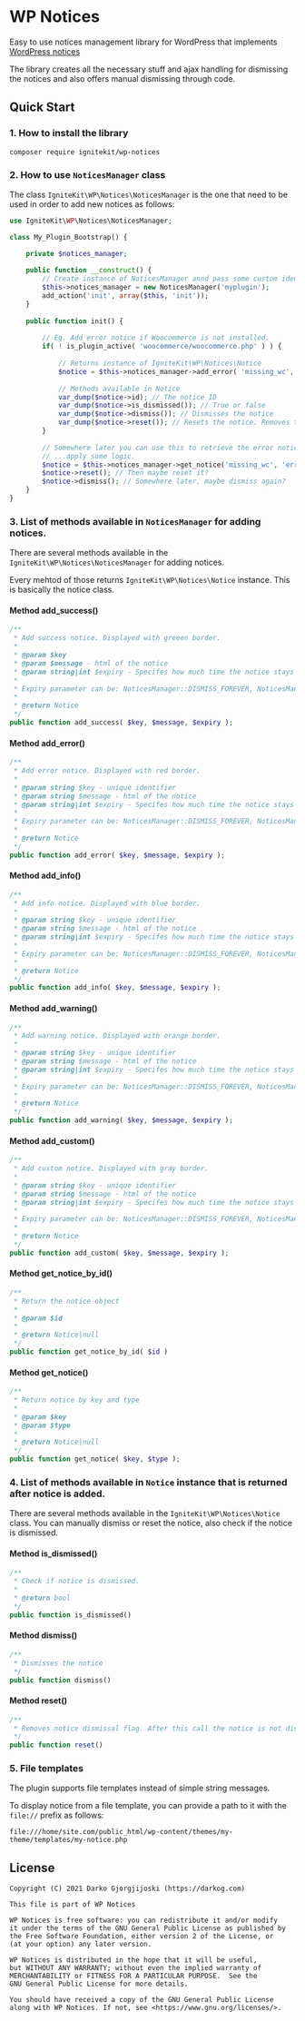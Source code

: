 # WP Notices

Easy to use notices management library for WordPress that
implements [WordPress notices](https://developer.wordpress.org/reference/hooks/admin_notices/)

The library creates all the necessary stuff and ajax handling for dismissing the notices and also offers manual dismissing through code.

## Quick Start

### 1. How to install the library

```
composer require ignitekit/wp-notices
```

### 2. How to use `NoticesManager` class

The class `IgniteKit\WP\Notices\NoticesManager` is the one that need to be used in order to add new notices as follows:

```php
use IgniteKit\WP\Notices\NoticesManager;

class My_Plugin_Bootstrap() {

    private $notices_manager;
    
    public function __construct() {
        // Create instance of NoticesManager annd pass some custom identifier / prefix here.
        $this->notices_manager = new NoticesManager('myplugin');
        add_action('init', array($this, 'init'));
    }
    
    public function init() {
    
        // Eg. Add error notice if Woocommerce is not installed.
        if( ! is_plugin_active( 'woocommerce/woocommerce.php' ) ) {
            
            // Returns instance of IgniteKit\WP\Notices\Notice
            $notice = $this->notices_manager->add_error( 'missing_wc', '<h3>WooCommerce not installed</h3><p>Please install WooCommerce in order to use My Plugin</p>', NoticesManager::DISMISS_FOREVER );   
            
            // Methods available in Notice
            var_dump($notice->id); // The notice ID
            var_dump($notice->is_dismissed()); // True or false
            var_dump($notice->dismiss()); // Dismisses the notice
            var_dump($notice->reset()); // Resets the notice. Removes the dismissed status.
        }
        
        // Somewhere later you can use this to retrieve the error notice you added before...
        // ...apply some logic.
        $notice = $this->notices_manager->get_notice('missing_wc', 'error');
        $notice->reset(); // Then maybe reset it?
        $notice->dismiss(); // Somewhere later, maybe dismiss again?
    }
}
```

### 3. List of methods available in `NoticesManager` for adding notices.

There are several methods available in the `IgniteKit\WP\Notices\NoticesManager` for adding notices.

Every mehtod of those returns `IgniteKit\WP\Notices\Notice` instance. This is basically the notice class.

#### Method add_success()

```php
/**
 * Add success notice. Displayed with greeen border.
 *
 * @param $key
 * @param $message - html of the notice
 * @param string|int $expiry - Specifes how much time the notice stays disabled. 
 *
 * Expiry parameter can be: NoticesManager::DISMISS_FOREVER, NoticesManager::DISMISS_DISABLED or number of seconds)
 *
 * @return Notice
 */
public function add_success( $key, $message, $expiry );
```

#### Method add_error()

```php
/**
 * Add error notice. Displayed with red border.
 *
 * @param string $key - unique identifier
 * @param string $message - html of the notice
 * @param string|int $expiry - Specifes how much time the notice stays disabled. 
 *
 * Expiry parameter can be: NoticesManager::DISMISS_FOREVER, NoticesManager::DISMISS_DISABLED or number of seconds)
 *
 * @return Notice
 */
public function add_error( $key, $message, $expiry );
```

#### Method add_info()

```php
/**
 * Add info notice. Displayed with blue border.
 *
 * @param string $key - unique identifier
 * @param string $message - html of the notice
 * @param string|int $expiry - Specifes how much time the notice stays disabled. 
 *
 * Expiry parameter can be: NoticesManager::DISMISS_FOREVER, NoticesManager::DISMISS_DISABLED or number of seconds)
 *
 * @return Notice
 */
public function add_info( $key, $message, $expiry );
```

#### Method add_warning()

```php
/**
 * Add warning notice. Displayed with orange border.
 *
 * @param string $key - unique identifier
 * @param string $message - html of the notice
 * @param string|int $expiry - Specifes how much time the notice stays disabled. 
 *
 * Expiry parameter can be: NoticesManager::DISMISS_FOREVER, NoticesManager::DISMISS_DISABLED or number of seconds)
 *
 * @return Notice
 */
public function add_warning( $key, $message, $expiry );
```

#### Method add_custom()

```php
/**
 * Add custom notice. Displayed with gray border.
 *
 * @param string $key - unique identifier
 * @param string $message - html of the notice
 * @param string|int $expiry - Specifes how much time the notice stays disabled. 
 *
 * Expiry parameter can be: NoticesManager::DISMISS_FOREVER, NoticesManager::DISMISS_DISABLED or number of seconds)
 *
 * @return Notice
 */
public function add_custom( $key, $message, $expiry );
```

#### Method get_notice_by_id()

```php
/**
 * Return the notice object
 *
 * @param $id
 *
 * @return Notice|null
 */
public function get_notice_by_id( $id )
```

#### Method get_notice()

```php
/**
 * Return notice by key and type
 *
 * @param $key
 * @param $type
 *
 * @return Notice|null
 */
public function get_notice( $key, $type );
```

### 4. List of methods available in `Notice` instance that is returned after notice is added.

There are several methods available in the `IgniteKit\WP\Notices\Notice` class. You can manually dismiss or reset the
notice, also check if the notice is dismissed.

#### Method is_dismissed()

```php
/**
 * Check if notice is dismissed.
 *
 * @return bool
 */
public function is_dismissed()
```

#### Method dismiss()

```php
/**
 * Dismisses the notice
 */
public function dismiss()
```

#### Method reset()

```php
/**
 * Removes notice dismissal flag. After this call the notice is not dismissed anymore.
 */
public function reset()
```

### 5. File templates

The plugin supports file templates instead of simple string messages.

To display notice from a file template, you can provide a path to it with the `file://` prefix as follows:

```
file:///home/site.com/public_html/wp-content/themes/my-theme/templates/my-notice.php
```

## License

```
Copyright (C) 2021 Darko Gjorgjijoski (https://darkog.com)

This file is part of WP Notices

WP Notices is free software: you can redistribute it and/or modify
it under the terms of the GNU General Public License as published by
the Free Software Foundation, either version 2 of the License, or
(at your option) any later version.

WP Notices is distributed in the hope that it will be useful,
but WITHOUT ANY WARRANTY; without even the implied warranty of
MERCHANTABILITY or FITNESS FOR A PARTICULAR PURPOSE.  See the
GNU General Public License for more details.

You should have received a copy of the GNU General Public License
along with WP Notices. If not, see <https://www.gnu.org/licenses/>.
```
